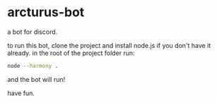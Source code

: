 # arcturus-bot
a bot for discord.

to run this bot, clone the project and install node.js if you don't have it already.
in the root of the project folder run:

```bash
node --harmony .
```

and the bot will run!

have fun.
